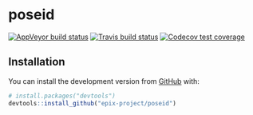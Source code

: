
<!-- README.md is generated from README.Rmd. Please edit that file -->

# poseid

<!-- badges: start -->

[![AppVeyor build
status](https://ci.appveyor.com/api/projects/status/github/epix-project/poseid?branch=master&svg=true)](https://ci.appveyor.com/project/epix-project/poseid)
[![Travis build
status](https://travis-ci.org/epix-project/poseid.svg?branch=master)](https://travis-ci.org/epix-project/poseid)
[![Codecov test
coverage](https://codecov.io/gh/epix-project/poseid/branch/master/graph/badge.svg)](https://codecov.io/gh/epix-project/poseid?branch=master)
<!-- badges: end -->

## Installation

You can install the development version from
[GitHub](https://github.com/) with:

``` r
# install.packages("devtools")
devtools::install_github("epix-project/poseid")
```
